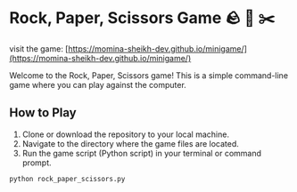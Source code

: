 # Rock, Paper, Scissors Game 🪨 📄 ✂️

visit the game:  [https://momina-sheikh-dev.github.io/minigame/](https://momina-sheikh-dev.github.io/minigame/)

Welcome to the Rock, Paper, Scissors game! This is a simple command-line game where you can play against the computer.

## How to Play

1. Clone or download the repository to your local machine.
2. Navigate to the directory where the game files are located.
3. Run the game script (Python script) in your terminal or command prompt.

 ```bash
 python rock_paper_scissors.py

